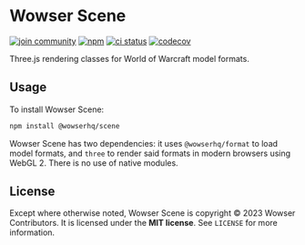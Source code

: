 # Wowser Scene

[![join community](https://img.shields.io/badge/discord-join_community-blue.svg?style=flat)](https://discord.com/invite/DeVVKVg)
[![npm](https://img.shields.io/npm/v/%40wowserhq%2Fscene)](https://www.npmjs.com/package/@wowserhq/scene)
[![ci status](https://github.com/wowserhq/scene/actions/workflows/ci.yml/badge.svg)](https://github.com/wowserhq/scene/actions/workflows/ci.yml)
[![codecov](https://codecov.io/github/wowserhq/scene/graph/badge.svg?token=6X4JBB54YI)](https://codecov.io/github/wowserhq/scene)

Three.js rendering classes for World of Warcraft model formats.

## Usage

To install Wowser Scene:

```sh
npm install @wowserhq/scene
```

Wowser Scene has two dependencies: it uses `@wowserhq/format` to load model formats, and `three`
to render said formats in modern browsers using WebGL 2. There is no use of native modules.

## License

Except where otherwise noted, Wowser Scene is copyright © 2023 Wowser Contributors. It is licensed
under the **MIT license**. See `LICENSE` for more information.
